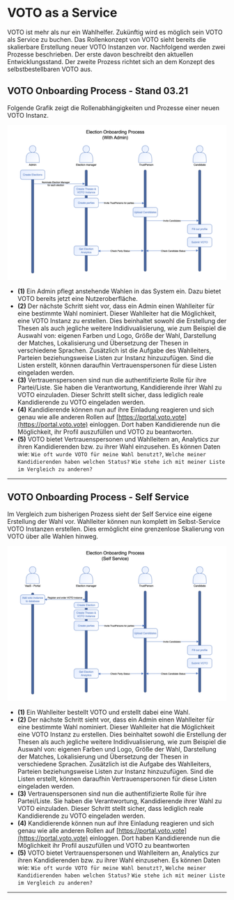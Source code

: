 # VOTO as a Service

VOTO ist mehr als nur ein Wahlhelfer. Zukünftig wird es möglich sein VOTO als Service zu buchen. Das Rollenkonzept von VOTO sieht bereits die skalierbare Erstellung neuer VOTO Instanzen vor.
Nachfolgend werden zwei Prozesse beschrieben. Der erste davon beschreibt den aktuellen Entwicklungsstand. Der zweite Prozess richtet sich an dem Konzept des selbstbestellbaren VOTO aus.

## VOTO Onboarding Process - Stand 03.21

Folgende Grafik zeigt die Rollenabhängigkeiten und Prozesse einer neuen VOTO Instanz.

![New VOTO](../res/electiononboarding.png "New VOTO")

- **(1)** Ein Admin pflegt anstehende Wahlen in das System ein. Dazu bietet VOTO bereits jetzt eine Nutzeroberfläche.
- **(2)** Der nächste Schritt sieht vor, dass ein Admin einen Wahlleiter für eine bestimmte Wahl nominiert. Dieser Wahlleiter hat die Möglichkeit, eine VOTO Instanz zu erstellen. Dies beinhaltet sowohl die Erstellung der Thesen als auch jegliche weitere Indidivualisierung, wie zum Beispiel die Auswahl von: eigenen Farben und Logo, Größe der Wahl, Darstellung der Matches, Lokalisierung und Übersetzung der Thesen in verschiedene Sprachen. Zusätzlich ist die Aufgabe des Wahlleiters, Parteien beziehungsweise Listen zur Instanz hinzuzufügen. Sind die Listen erstellt, können daraufhin Vertrauenspersonen für diese Listen eingeladen werden.
- **(3)** Vertrauenspersonen sind nun die authentifizierte Rolle für ihre Partei/Liste. Sie haben die Verantwortung, Kandidierende ihrer Wahl zu VOTO einzuladen. Dieser Schritt stellt sicher, dass lediglich reale Kandidierende zu VOTO eingeladen werden.
- **(4)** Kandidierende können nun auf ihre Einladung reagieren und sich genau wie alle anderen Rollen auf [https://portal.voto.vote](https://portal.voto.vote) einloggen. Dort haben Kandidierende nun die Möglichkeit, ihr Profil auszufüllen und VOTO zu beantworten.
- **(5)** VOTO bietet Vertrauenspersonen und Wahlleitern an, Analytics zur ihren Kandidierenden bzw. zu ihrer Wahl einzusehen. Es können Daten wie: `Wie oft wurde VOTO für meine Wahl benutzt?`, `Welche meiner Kandidierenden haben welchen Status?` `Wie stehe ich mit meiner Liste im Vergleich zu anderen?`

---

## VOTO Onboarding Process - Self Service

Im Vergleich zum bisherigen Prozess sieht der Self Service eine eigene Erstellung der Wahl vor. Wahlleiter können nun komplett im Selbst-Service VOTO Instanzen erstellen. Dies ermöglicht eine grenzenlose Skalierung von VOTO über alle Wahlen hinweg.

![New VOTO](../res/selfserviceonboarding.png "New VOTO")

- **(1)** Ein Wahlleiter bestellt VOTO und erstellt dabei eine Wahl.
- **(2)** Der nächste Schritt sieht vor, dass ein Admin einen Wahlleiter für eine bestimmte Wahl nominiert. Dieser Wahlleiter hat die Möglichkeit eine VOTO Instanz zu erstellen. Dies beinhaltet sowohl die Erstellung der Thesen als auch jegliche weitere Indidivualisierung, wie zum Beispiel die Auswahl von: eigenen Farben und Logo, Größe der Wahl, Darstellung der Matches, Lokalisierung und Übersetzung der Thesen in verschiedene Sprachen. Zusätzlich ist die Aufgabe des Wahlleiters, Parteien beziehungsweise Listen zur Instanz hinzuzufügen. Sind die Listen erstellt, können daraufhin Vertrauenspersonen für diese Listen eingeladen werden.
- **(3)** Vertrauenspersonen sind nun die authentifizierte Rolle für ihre Partei/Liste. Sie haben die Verantwortung, Kandidierende ihrer Wahl zu VOTO einzuladen. Dieser Schritt stellt sicher, dass lediglich reale Kandidierende zu VOTO eingeladen werden.
- **(4)** Kandidierende können nun auf ihre Einladung reagieren und sich genau wie alle anderen Rollen auf [https://portal.voto.vote](https://portal.voto.vote) einloggen. Dort haben Kandidierende nun die Möglichkeit ihr Profil auszufüllen und VOTO zu beantworten
- **(5)** VOTO bietet Vertrauenspersonen und Wahlleitern an, Analytics zur ihren Kandidierenden bzw. zu ihrer Wahl einzusehen. Es können Daten wie: `Wie oft wurde VOTO für meine Wahl benutzt?`, `Welche meiner Kandidierenden haben welchen Status?` `Wie stehe ich mit meiner Liste im Vergleich zu anderen?`

---
